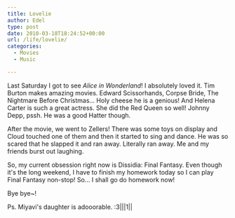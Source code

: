 ```yaml
---
title: Lovelie
author: Edel
type: post
date: 2010-03-18T18:24:52+00:00
url: /life/lovelie/
categories:
  - Movies
  - Music

---
```

Last Saturday I got to see _Alice in Wonderland_! I absolutely loved it. Tim Burton makes amazing movies. Edward Scissorhands, Corpse Bride, The Nightmare Before Christmas&#8230; Holy cheese he is a genious! And Helena Carter is such a great actress. She did the Red Queen so well! Johnny Depp, pssh. He was a good Hatter though.

After the movie, we went to Zellers! There was some toys on display and Cloud touched one of them and then it started to sing and dance. He was so scared that he slapped it and ran away. Literally ran away. Me and my friends burst out laughing.

So, my current obsession right now is Dissidia: Final Fantasy. Even though it's the long weekend, I have to finish my homework today so I can play Final Fantasy non-stop! So&#8230; I shall go do homework now!

Bye bye~!

Ps. Miyavi's daughter is adooorable. :3|||1||


